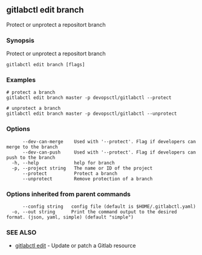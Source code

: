 ## gitlabctl edit branch

Protect or unprotect a repositort branch

### Synopsis

Protect or unprotect a repositort branch

```
gitlabctl edit branch [flags]
```

### Examples

```
# protect a branch
gitlabctl edit branch master -p devopsctl/gitlabctl --protect

# unprotect a branch
gitlabctl edit branch master -p devopsctl/gitlabctl --unprotect
```

### Options

```
      --dev-can-merge    Used with '--protect'. Flag if developers can merge to the branch
      --dev-can-push     Used with '--protect'. Flag if developers can push to the branch
  -h, --help             help for branch
  -p, --project string   The name or ID of the project
      --protect          Protect a branch
      --unprotect        Remove protection of a branch
```

### Options inherited from parent commands

```
      --config string   config file (default is $HOME/.gitlabctl.yaml)
  -o, --out string      Print the command output to the desired format. (json, yaml, simple) (default "simple")
```

### SEE ALSO

* [gitlabctl edit](gitlabctl_edit.md)	 - Update or patch a Gitlab resource

